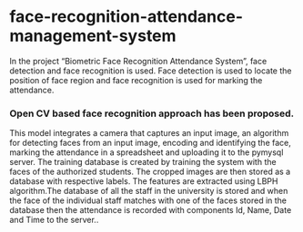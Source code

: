 # face-recognition-attendance-management-system

In the project “Biometric Face Recognition Attendance System”, face detection and face recognition is used. Face detection is used to locate the position of face region and face recognition is used for marking the attendance. 

### Open  CV  based face  recognition approach has been proposed. 

This model integrates a camera that captures an input image, an algorithm for detecting faces from an input  image,  encoding  and  identifying  the  face,  marking  the attendance in a spreadsheet and uploading it to the pymysql server. The training database is created by training the system with the faces of the authorized students. The cropped images are then stored as a database with respective labels. The features are extracted using LBPH algorithm.The database of all the staff in the university is stored and when the face of the individual staff matches with one of the faces stored in the database then the attendance is recorded with components Id, Name, Date and Time to the server..
